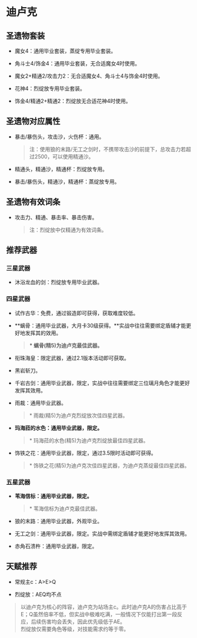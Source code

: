 # 迪卢克

## 圣遗物套装  

- 魔女4：通用毕业套装，蒸绽专用毕业套装。  

- 角斗士4/饰金4：通用毕业套装，无合适魔女4时使用。  

- 魔女2+精通2/攻击力2：无合适魔女4、角斗士4与饰金4时使用。  

- 花神4：烈绽放专用毕业套装。  

- 饰金4/精通2+精通2：烈绽放无合适花神4时使用。  

## 圣遗物对应属性  

- 暴击/暴伤头，攻击沙，火伤杯：通用。  

  > 注：使用狼的末路/无工之剑时，不携带攻击沙的前提下，总攻击力若超过2500，可以使用精通沙。  

- 精通头，精通沙，精通杯：烈绽放专用。  

- 暴击/暴伤头，精通沙，精通杯：蒸绽放专用。  

## 圣遗物有效词条  

- 攻击力、精通、暴击率、暴击伤害。  

  > 注：烈绽放中仅精通为有效词条。  

## 推荐武器  

### 三星武器  

- 沐浴龙血的剑：烈绽放专用毕业武器。  

### 四星武器  

- 试作古华：免费，通过锻造即可获得，获取难度较低。  

- **螭骨：通用毕业武器，大月卡30级获得。**实战中往往需要绑定盾辅才能更好地发挥其的效用。  

  > **\* 螭骨(精5)为迪卢克最佳武器。**  

- 衔珠海皇：限定武器，通过2.1版本活动即可获取。  

- 黑岩斩刀。  

- 千岩古剑：通用毕业武器，限定，实战中往往需要绑定三位璃月角色才能更好发挥其效用。  

- 雨裁：通用毕业武器。  

  > \* 雨裁(精5)为迪卢克烈绽放次佳四星武器。  

- **玛海菈的水色：通用毕业武器，限定。**  

  > \* 玛海菈的水色(精5)为迪卢克烈绽放最佳四星武器。  

- 饰铁之花：通用毕业武器，限定，通过3.5限时活动即可获得。  

  > \* 饰铁之花(精5)为迪卢克次佳四星武器，为迪卢克蒸绽最佳四星武器。  

### 五星武器  

- **苇海信标：通用毕业武器，限定。**  

  > \* 苇海信标为迪卢克最佳武器。  

- 狼的末路：通用毕业武器，外观毕业。  

- 无工之剑：通用毕业武器，限定。实战中需绑定盾辅才能更好地发挥其效用。  

- 赤角石溃杵：通用毕业武器，限定。

## 天赋推荐  

- 常规主c：A>E>Q  

- 烈绽放：AEQ均不点  

> 以迪卢克为核心的阵容，迪卢克为站场主c。此时迪卢克A的伤害占比高于E；Q虽然倍率不低，但实战中极难吃满，一般情况下仅能打出第一段反应，后续伤害均会丢失，因此优先级低于AE。  
> 烈绽放仅需要角色等级，对技能需求约等于零。
